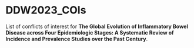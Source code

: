 # DDW2023_COIs
List of conflicts of interest for **The Global Evolution of Inflammatory Bowel Disease across Four Epidemiologic Stages: A Systematic Review of Incidence and Prevalence Studies over the Past Century**.

